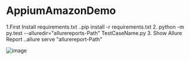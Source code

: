 # AppiumAmazonDemo
1.First Install requirements.txt
..pip install -r requirements.txt
2. python -m py.test --alluredir="allurereports-Path"  TestCaseName.py
3. Show Allure Report
..allure serve "allurereport-Path"

![image](https://user-images.githubusercontent.com/69027991/170824320-9933a124-52db-46f4-98c9-0d8d14dcaf25.png)

